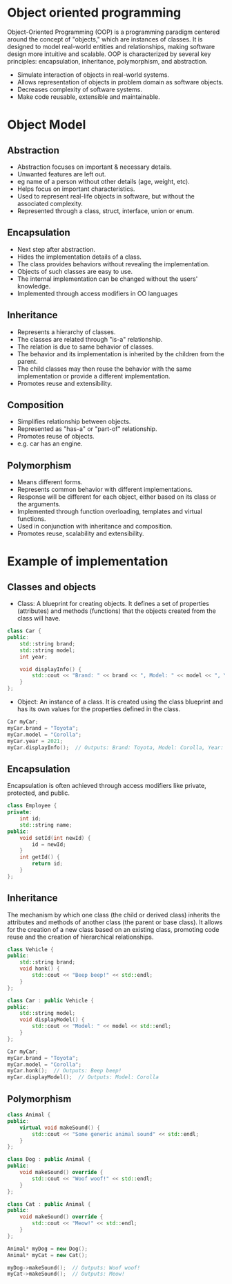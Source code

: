 # Object oriented programming
Object-Oriented Programming (OOP) is a programming paradigm centered around the concept of "objects," which are instances of classes. It is designed to model real-world entities and relationships, making software design more intuitive and scalable. OOP is characterized by several key principles: encapsulation, inheritance, polymorphism, and abstraction.

- Simulate interaction of objects in real-world systems.
- Allows representation of objects in problem domain as software objects. 
- Decreases complexity of software systems.
- Make code reusable, extensible and maintainable.

# Object Model 
## Abstraction
- Abstraction focuses on important & necessary details. 
- Unwanted features are left out.
- eg name of a person without other details (age, weight, etc).
- Helps focus on important characteristics.
- Used to represent real-life objects in software, but without the associated complexity.
- Represented through a class, struct, interface, union or enum.
  
## Encapsulation
- Next step after abstraction.
- Hides the implementation details of a class. 
- The class provides behaviors without revealing the implementation.
- Objects of such classes are easy to use. 
- The internal implementation can be changed without the users' knowledge.
- Implemented through access modifiers in OO languages

## Inheritance
- Represents a hierarchy of classes.
- The classes are related through "is-a" relationship.
- The relation is due to same behavior of classes.
- The behavior and its implementation is inherited by the children from the parent. 
- The child classes may then reuse the behavior with the same implementation or provide a different implementation. 
- Promotes reuse and extensibility. 

## Composition
- Simplifies relationship between objects.
- Represented as "has-a" or "part-of" relationship.
- Promotes reuse of objects.
- e.g. car has an engine. 
  
## Polymorphism
- Means different forms.
- Represents common behavior with different implementations.
- Response will be different for each object, either based on its class or the arguments.
- Implemented through function overloading, templates and virtual functions. 
- Used in conjunction with inheritance and composition. 
- Promotes reuse, scalability and extensibility. 

# Example of implementation
## Classes and objects
- Class: A blueprint for creating objects. It defines a set of properties (attributes) and methods (functions) that the objects created from the class will have.
```c++
class Car {
public:
    std::string brand;
    std::string model;
    int year;

    void displayInfo() {
        std::cout << "Brand: " << brand << ", Model: " << model << ", Year: " << year << std::endl;
    }
};
```
- Object: An instance of a class. It is created using the class blueprint and has its own values for the properties defined in the class.
```c++
Car myCar;
myCar.brand = "Toyota";
myCar.model = "Corolla";
myCar.year = 2021;
myCar.displayInfo();  // Outputs: Brand: Toyota, Model: Corolla, Year: 2021
```

## Encapsulation
Encapsulation is often achieved through access modifiers like private, protected, and public.
```c++
class Employee {
private:
    int id;
    std::string name;
public:
    void setId(int newId) {
        id = newId;
    }
    int getId() {
        return id;
    }
};
```
## Inheritance
The mechanism by which one class (the child or derived class) inherits the attributes and methods of another class (the parent or base class). It allows for the creation of a new class based on an existing class, promoting code reuse and the creation of hierarchical relationships.

```c++
class Vehicle {
public:
    std::string brand;
    void honk() {
        std::cout << "Beep beep!" << std::endl;
    }
};

class Car : public Vehicle {
public:
    std::string model;
    void displayModel() {
        std::cout << "Model: " << model << std::endl;
    }
};

Car myCar;
myCar.brand = "Toyota";
myCar.model = "Corolla";
myCar.honk();  // Outputs: Beep beep!
myCar.displayModel();  // Outputs: Model: Corolla
```
## Polymorphism

```c++
class Animal {
public:
    virtual void makeSound() {
        std::cout << "Some generic animal sound" << std::endl;
    }
};

class Dog : public Animal {
public:
    void makeSound() override {
        std::cout << "Woof woof!" << std::endl;
    }
};

class Cat : public Animal {
public:
    void makeSound() override {
        std::cout << "Meow!" << std::endl;
    }
};

Animal* myDog = new Dog();
Animal* myCat = new Cat();

myDog->makeSound();  // Outputs: Woof woof!
myCat->makeSound();  // Outputs: Meow!
```

